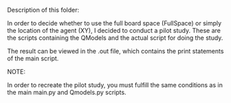 Description of this folder:

In order to decide whether to use the full board space (FullSpace) or simply the location of the agent (XY), I decided to conduct a pilot study.
These are the scripts containing the QModels and the actual script for doing the study.

The result can be viewed in the .out file, which contains the print statements of the main script.

NOTE:

In order to recreate the pilot study, you must fulfill the same conditions as in the main main.py and Qmodels.py scripts.

